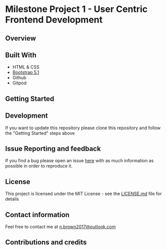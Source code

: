 # Milestone Project 1 - User Centric Frontend Development

## Overview


## Built With

* HTML & CSS
* [Bootstrap 5.1](https://getbootstrap.com/docs/5.1/getting-started/introduction/)
* Github
* Gitpod
  
## Getting Started

## Development

If you want to update this repository please clone this repository and follow the "Getting Started" steps above

## Issue Reporting and feedback

If you find a bug please open an issue [here](https://github.com/NicoBrown/milestoneproject1/issues/new) with as much information as possible in order to reproduce it.

## License

This project is licensed under the MIT License - see the [LICENSE.md](LICENSE) file for details

## Contact information

Feel free to contact me at [n.brown2017@outlook.com](mailto:n.brown2017@outlook.com)

## Contributions and credits
